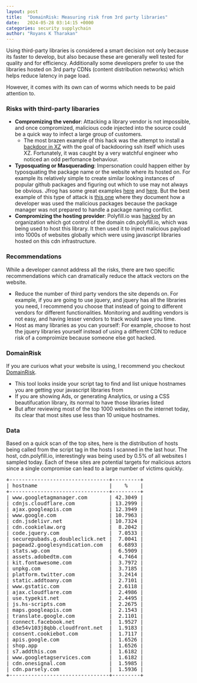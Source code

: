 ```yaml
---
layout: post
title:  "DomainRisk: Measuring risk from 3rd party libraries"
date:   2024-05-28 03:14:15 +0000
categories: security supplychain
author: "Royans K Tharakan"
---
```

Using third-party libraries is considered a smart decision not only because its faster to develop, but also because these are generally well tested for quality and for efficiency. Additionally some developers prefer to use the libraries hosted on 3rd party CDNs (content distribution networks) which helps reduce latency in page load. 

However, it comes with its own can of worms which needs to be paid attention to.

### Risks with third-party libararies
* **Compromizing the vendor**: Attacking a library vendor is not impossible, and once compromized, malicious code injected into the source could be a quick way to infect a large group of customers. 
    * The most brazen example of this hack was the attempt to install a [backdoor in XZ](https://techcommunity.microsoft.com/t5/microsoft-defender-vulnerability/microsoft-faq-and-guidance-for-xz-utils-backdoor/ba-p/4101961) with the goal of backdooring ssh itself which uses XZ. Fortunately, it was caught by a very watchful engineer who noticed an odd perfomance behaviour.
* **Typosquating or Masquerading**: Impersonation could happen either by typosquating the package name or the website where its hosted on. For example its relatively simple to create similar looking instances of popular github packages and figuring out which to use may not always be obvious. Jfrog has some great examples [here](https://jfrog.com/blog/developers-under-attack-leveraging-typosquatting-for-crypto-mining/) and [here](https://jfrog.com/blog/malware-civil-war-malicious-npm-packages-targeting-malware-authors/). But the best example of this type of attack is [this one](https://jfrog.com/blog/python-wheel-jacking-in-supply-chain-attacks/) where they document how a developer was used the malicious packages because the package manager was not prepared to handle a package naming conflict.
* **Compromizing the hosting provider**: Polyfill.io was [hacked](https://www.theregister.com/2024/06/25/polyfillio_china_crisis/) by an organization which got control of the domain cdn.polyfill.io, which was being used to host this library. It then used it to inject malicious payload into 1000s of websites globally which were using javascript libraries hosted on this cdn infrastructure.

### Recommendations
While a developer cannot address all the risks, there are two specific recommendations which can dramatically reduce the attack vectors on the website.
* Reduce the number of third party vendors the site depends on. For example, if you are going to use jquery, and jquery has all the libraries you need, I recommend you choose that instead of going to different vendors for different functionalities. Monitoring and auditing vendors is not easy, and having lesser vendors to track would save you time.
* Host as many libraries as you can yourself: For example, choose to host the jquery libraries yourself instead of using a different CDN to reduce risk of a comproimize because someone else got hacked.

### DomainRisk
If you are curiuos what your website is using, I recommend you checkout [DomainRisk](https://github.com/royans/domainrisk).
* This tool looks inside your script tag to find and list unique hostnames you are getting your javascript libraries from
* If you are showing Ads, or generating Analytics, or using a CSS beautifucation library, its normal to have those libraries listed
* But after reviewing most of the top 1000 websites on the internet today, its clear that most sites use less than 10 unique hostnames.

### Data
Based on a quick scan of the top sites, here is the distribution of hosts being called from the script tag in the hosts I scanned in the last hour. The host, cdn.polyfill.io, interestingly was being used by 0.5% of all websites I sampled today. Each of these sites are potential targets for malicious actors since a single compromise can lead to a large number of victims quickly.  
<pre>
+--------------------------------+---------+
| hostname                       |    %    |
+--------------------------------+---------+
| www.googletagmanager.com       | 42.3049 |
| cdnjs.cloudflare.com           | 13.2999 |
| ajax.googleapis.com            | 12.3949 |
| www.google.com                 | 10.7963 |
| cdn.jsdelivr.net               | 10.7324 |
| cdn.cookielaw.org              |  8.2042 |
| code.jquery.com                |  7.0533 |
| securepubads.g.doubleclick.net |  7.0041 |
| pagead2.googlesyndication.com  |  6.6893 |
| stats.wp.com                   |  6.5909 |
| assets.adobedtm.com            |  4.7464 |
| kit.fontawesome.com            |  3.7972 |
| unpkg.com                      |  3.7185 |
| platform.twitter.com           |  3.2414 |
| static.addtoany.com            |  2.7101 |
| www.gstatic.com                |  2.6118 |
| ajax.cloudflare.com            |  2.4986 |
| use.typekit.net                |  2.4495 |
| js.hs-scripts.com              |  2.2675 |
| maps.googleapis.com            |  2.1543 |
| translate.google.com           |  2.1101 |
| connect.facebook.net           |  1.9527 |
| d3e54v103j8qbb.cloudfront.net  |  1.9183 |
| consent.cookiebot.com          |  1.7117 |
| apis.google.com                |  1.6526 |
| shop.app                       |  1.6526 |
| s7.addthis.com                 |  1.6182 |
| www.googletagservices.com      |  1.6182 |
| cdn.onesignal.com              |  1.5985 |
| cdn.parsely.com                |  1.5936 |
+--------------------------------+---------+
</pre>

